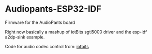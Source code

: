 # Audiopants-ESP32-IDF
 Firmware for the AudioPants board

 Right now basically a mashup of iotBits sgtl5000 driver and the esp-idf a2dp-sink example.
 
 Code for audio codec control from:
 [iotbits](https://github.com/IoTBits/ESP32_SGTL5000_driver)

